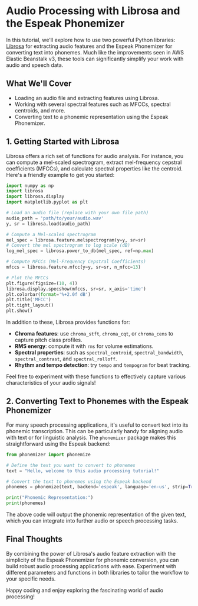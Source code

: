 # Audio Processing with Librosa and the Espeak Phonemizer

In this tutorial, we'll explore how to use two powerful Python libraries: [Librosa](https://librosa.org/) for extracting audio features and the Espeak Phonemizer for converting text into phonemes. Much like the improvements seen in AWS Elastic Beanstalk v3, these tools can significantly simplify your work with audio and speech data.

## What We'll Cover

- Loading an audio file and extracting features using Librosa.
- Working with several spectral features such as MFCCs, spectral centroids, and more.
- Converting text to a phonemic representation using the Espeak Phonemizer.

## 1. Getting Started with Librosa

Librosa offers a rich set of functions for audio analysis. For instance, you can compute a mel-scaled spectrogram, extract mel-frequency cepstral coefficients (MFCCs), and calculate spectral properties like the centroid. Here's a friendly example to get you started:

```python
import numpy as np
import librosa
import librosa.display
import matplotlib.pyplot as plt

# Load an audio file (replace with your own file path)
audio_path = 'path/to/your/audio.wav'
y, sr = librosa.load(audio_path)

# Compute a Mel-scaled spectrogram
mel_spec = librosa.feature.melspectrogram(y=y, sr=sr)
# Convert the mel spectrogram to log scale (dB)
log_mel_spec = librosa.power_to_db(mel_spec, ref=np.max)

# Compute MFCCs (Mel-Frequency Cepstral Coefficients)
mfccs = librosa.feature.mfcc(y=y, sr=sr, n_mfcc=13)

# Plot the MFCCs
plt.figure(figsize=(10, 4))
librosa.display.specshow(mfccs, sr=sr, x_axis='time')
plt.colorbar(format='%+2.0f dB')
plt.title('MFCC')
plt.tight_layout()
plt.show()
```

In addition to these, Librosa provides functions for:
- **Chroma features**: use `chroma_stft`, `chroma_cqt`, or `chroma_cens` to capture pitch class profiles.
- **RMS energy**: compute it with `rms` for volume estimations.
- **Spectral properties**: such as `spectral_centroid`, `spectral_bandwidth`, `spectral_contrast`, and `spectral_rolloff`.
- **Rhythm and tempo detection**: try `tempo` and `tempogram` for beat tracking.

Feel free to experiment with these functions to effectively capture various characteristics of your audio signals!

## 2. Converting Text to Phonemes with the Espeak Phonemizer

For many speech processing applications, it's useful to convert text into its phonemic transcription. This can be particularly handy for aligning audio with text or for linguistic analysis. The `phonemizer` package makes this straightforward using the Espeak backend:

```python
from phonemizer import phonemize

# Define the text you want to convert to phonemes
text = "Hello, welcome to this audio processing tutorial!"

# Convert the text to phonemes using the Espeak backend
phonemes = phonemize(text, backend='espeak', language='en-us', strip=True)

print("Phonemic Representation:")
print(phonemes)
```

The above code will output the phonemic representation of the given text, which you can integrate into further audio or speech processing tasks.

## Final Thoughts

By combining the power of Librosa's audio feature extraction with the simplicity of the Espeak Phonemizer for phonemic conversion, you can build robust audio processing applications with ease. Experiment with different parameters and functions in both libraries to tailor the workflow to your specific needs.

Happy coding and enjoy exploring the fascinating world of audio processing!
